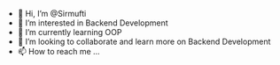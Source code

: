 - 👋 Hi, I’m @Sirmufti
- 👀 I’m interested in Backend Development
- 🌱 I’m currently learning OOP
- 💞️ I’m looking to collaborate and learn more on Backend Development
- 📫 How to reach me ...

<!---
Sirmufti/Sirmufti is a ✨ special ✨ repository because its `README.md` (this file) appears on your GitHub profile.
You can click the Preview link to take a look at your changes.
--->
